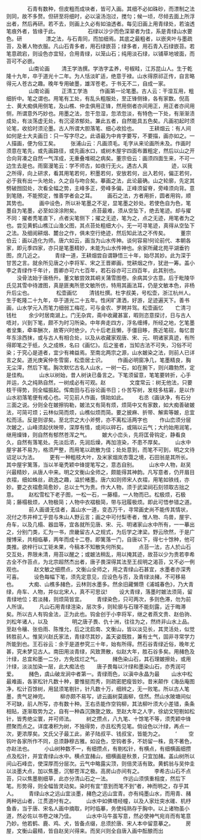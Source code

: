 <!-- { "loadSidebar": true } -->
　　　　石青有数种，但皮粗而成块者，皆可入画。其细不必如硃砂，而漂制之法则同，故不多赘。但研至将细时，必以滚汤泡过，搅匀；候一顷，尽倾去面上所浮出者，然后再研。若不去，则画上久必有如油透者。每见旧画上用青绿处，若油透笔痕外者，皆缘于此。
　　　
　　石绿以沙少而色深翠者为佳，系是青绿山水要色。研
　　
　　漂之法，与石青同，而加细焉。其底之最粗者，以嵌夹叶与墨疏苔，及著人物衣服。凡山石青多者，用石绿嵌苔；绿多者，用石青入石绿嵌苔。若笔意疏宕，则设色亦宜轻，合用青绿，以笼山石；纯用淡石绿，以铺草地坡面，而苔可不必嵌。
　　	
　　
　　山南论画
　　清王学浩撰。学浩字孟养，号椒畦，江苏昆山人。生于乾隆十九年，卒于道光十二年。为人恬淡旷适，绝意于禄。山水得原祁正传，自言略得元人苍古之趣。晚年专用破墨，雄浑苍老。于书无不二，自成一家。
　　
　　山南论画
　　正清工学浩
　　作画第一论笔墨。古人云：干湿互用，粗细折中。笔之谓也。用笔有工处，有乱头粗服处，至正锋侧锋，各有家数。倪高士、黄大痴俱用侧笔，及山樵、仲圭俱用正锋，然用侧者亦间用正，用正者亦间用侧，所谓意外巧妙也。用墨之法，忽干忽湿，忽浓忽淡，有特色一下处，有渐渐渍成处，有淡荡虚无处，有沉浸浓郁处。兼此五者，自然能具五色矣。凡画初起时须论笔，收拾时须沦墨。古人所谓大胆落笔、细心收拾也。
　　王耕烟云：有人间如何是士大夫画日：只一写字尽之。此语最为中肯字要写，不要描，画亦如之。一人描画，便为俗工矣。
　　张浦山云：凡画须毛。毛字从来论画所未及。作画时须意在笔先，或先画路径，或先画水口，或树木屋宇四面布置粗定，然后以山之开合向背凑之自然一气浑成，无重叠堆砌之病矣。董宗伯云：画须四面生来，不可一边生去是也。雨窗漫笔云：学不师古，如夜行无火。遇古人真
　　
　　迹，以我之所得，向上研求，看其用笔若何，积墨若何，安放若何，出入若何，偏正若何，必于我有出一头地处，久之自与吻合矣。摹画之法，此论最确。山之轮廓，先定其劈破囫囵处，次看全幅之势，主峰多正，旁峰多偏，正峰须留脊，旁峰须向背。意到笔随，不能预定，惟善学者会之耳。
　　画石之法，方者用折，圆者用钩，顺其势也。
　　画中设色，所以补笔墨之不足，显笔墨之妙处。若使色自为色，笔墨自为笔墨，必至如涂涂附矣。
　　点苔最难，须从空坠下，绝去笔迹。却与擢不同：擢者秃笔直下，点者尖笔侧下；擢之无迹，笔为之，点之无迹，用笔者为之也。尝见黄鹤山樵江山渔父图，其点苔处粗细大小，无一可寻笔迹，真得从空坠下之法。及细阅耕烟、麓台之作，俱未空行绝迹，然后知此法之不传矣。
　　董宗伯云：画以造化为师。唐六如云，画当为山水传神。谈何容易!何论前代、本朝各家，即元季四家，亦只是笔墨精妙，未能为山水传神也。余家所藏北苑平湖垂钓图，庶几近之。
　　青绿一道，王耕烟尝自谓静悟三十年，始尽其妙。此为深于甘苦之言。就余所见唐之小李将军、宋之王晋卿画，觉耕烟之作，犹逊一筹。盖小李之青绿作千年计，晋卿亦可六七百年，若石谷亦可三四百年，此其别也。
　　没骨法始于唐杨升。董文敏尝效其峒关蒲雪图卷。余病其少古意。后于毗陵华氏见其雪中待渡图，真是匪夷所思文敏所仿，特用其画法耳，仍是文敏本色，非杨升后尘也。
　　
　　松壶画忆
　　清钱杜撰。杜字叔美，号松壶，浙江杭州人。生于乾隆二十九年，卒于道光二十五年。性闲旷潇洒，好游，足迹遍天下。善书画，山水学元入而笔力细弱工梅花，可与金农、罗聘并驾。松壶画忆
　　亡清刁钱杜
　　余少时居南湖上。门无杂宾，斋中收藏甚富，暇则恣意探讨，日与古人唔对，兴到下笔，颇不为时习所染。中年奔走四方，浮名缠缚，所经之地，乞笔墨者坌集，牵率酬次，故寄兴时绝少。六十后老且懒，手僵目眵，畏近笔砚，每忆昔年东涂西抹，或与古人有相合处，以及从收藏家观唐、宋、元、明诸家真迹，有所得即笔之于纸，久之成帙，名曰《画忆》。后之鉴者，当知古法不可失，习俗不可染；于究心是道者，宜少有裨益焉。至南北两宗之源，山水皴染之法，则前人已详言之矣。道光庚寅仲冬雪窗，松壶居士识。
　　作画必明窗净几，笔墨精良，胸无尘滓，然后下笔。胸次默忆古名人山水，一树一石，如在腕下，则兴趣勃然，定是佳构。
　　山水以树始，昔人树诀已备言之。下笔须留意，笔笔要转折，心手并运，久之纯熟自然，一树成必有可观。赵
　　
　　文度常云：树无他法，只要枝干得势，则全幅振起。恽南田与石谷论画书日；仆苦写树，发枝多枯窘，是以作山水初落笔便有戒心也。可见前人作画，慎始如此。
　　右丞《画诀净，有石分三面之说。分则全在皴擦钩勒，皴法又有简有烦，烦简中又有家数，如大痴善破皴法，可简可烦；云林似简而烦，山樵似烦而简。要之披麻、折带、解索等皴，总宜松而活。反是则谬矣。至北宗之大小斧劈，亦不离松活两字也
　　作山峦须分层次皴之，山峰须起伏映带，深厚有情，或间以碎石，或隔以云气；大约始用润笔，继用燥锋，则自然有郁然苍浑之气。
　　皴大小峦头，先将匡骨钩定，静看良久，自然有落笔处。先淡后浓，先润后燥，再加渲染，不患不厚矣。
　　山水中屋宇甚不易为，格须严整，而用笔以疏散为佳；处处意到，而笔不可到，明之文待诏足以为法。
　　更有一种粗枝大叶，及米家烟岚杏霭之境，石田翁是其所长。其中屋宇篱落，当以羊毫秃颖中锋提笔写之，意态自别。
　　山水中人物，赵吴兴最精妙，从唐人中来。明之文衡山全师之，颇能得其神韵。凡写意者，仍开眉目衣褶，细如蛛丝，疏逸之趣，溢於楮墨。唐六如则师宋人衣褶，用笔如铁线，亦妙。要之衣褶愈简愈妙，总以士气为贵。作大人物，须于武梁祠石刻领取古拙之意。
　　赵松雪松下老子图，一松一石，一藤榻，一人物而已。松极烦，石极简；藤榻极烦，人物极简；人物中衣褶极简，带与冠履极烦。即此可悟参错之道。
　　
　　前人画谱无佳者，盖山水一道，变态万千，寻常画史尚不能传其情状，况付之市井梓工乎尝与朱山人野云言；画之中可付梨枣者，惟人物、鸟兽，屋宇、舟车，以及几榻、器皿等，宜各就所见唐、宋、元、明诸家山水中所有，一一摹出之，分别门类，汇为一书，庶畿留古人之规式，为后学之津梁。野云欣然，于是广搜博采，共相临摹，两年而成十二卷。即篱落一门，自唐以下，得七十馀种，他可类推。欲梓行以工钜未果，今稿本不知散失何所矣。
　　点苔一法，古人於山石交互处，界限未清，用苔以醒之；或皴法稍乱，用以掩其迹，故苔以少为贵若李希古全不作苔点，为北宗超然杰出者，唐子畏深得其法至王叔明之渴苔，又不必一例观也。
　　赵文敏之细攒点，文衡山全师之，用之青绿山石甚宜，水墨者亦深秀可喜。
　　设色每幅下笔，须先定意见，应设色与否，及青绿淡赭，不可移易也。
　　大痴、山樵多赭色，云林则水墨多。然余旧藏懒瓒《浦城春色》，乃大青绿，舟车、人物，并似北宋人，真不可思议!
　　设大青绿，落墨时皴法须简，留青绿地位；若淡赭，则烦简皆宜。
　　青绿染色，只可两次，多则色滞，勿为前人所误。
　　凡山石用青绿渲染，层次多，则轮廓与石理不能刻露，近于晦滞矣。所以古人有钩金法，正为此也。钩金创于小李将军，继之者燕文贵、赵伯驹、刘松年诸人，以及
　　
　　明之唐子畏、仇十洲，往往为之，然终非山水上品。至赵令穰、张伯雨、陈惟允，后之沈启南、文衡山，皆以淡见长，其灵活处，似觉转胜前人。惟吴兴赵氏家法，青绿尽其妙，盖天姿既胜，兼有士气，固非寻常学力所能到也。王石谷云：余于是道参究三十年，始有所得。然石谷青绿近俗，晚年尤甚，究未梦见古人。南田用淡青绿，风致萧散，似赵大年，胜石谷多矣。用赭色及汁绿，总宜和墨一二分，方免炫烂之气。
　　赭色染山石，其石理皴擦处，或用汁绿，淡淡加染一层，此大痴法也
　　唐子畏每以汁绿和墨染山石，亦秀润可爱。
　　赭色，虞山破龙涧中者第一。青绿雨色，以滇中永晶为最
　　山水中松最难画，各家松针凡数十种，要惟挺而秀，则疏密肥瘦皆妙。昔米颠作《海岳庵图净，松计百馀树，用鼠须笔剔针，针凡数十万，细辨之，无一败笔。所以古人笔墨，贵气足神完。
　　柳亦颇不易写，谚云画树莫画柳，信然。然山水陂塘间似不可缺，前人所写，亦有数十种。王右丞能作空钩柳，其法柳叶须大小差错，条条相贴，逐渐取势为之，自有一种森沉旖旎之致。至赵大年之人字，徐幼文短剔如松针，皆秀绝尘寰，并可师法。
　　树之攒点，八九笔、十馀笔不等，须秃颖中锋攒聚而点之。详度凑积为树，不独得势，亦且松秀见笔。倘设色以汁绿，再点一次，更浓厚矣。文氏父子最工此，弟子陆叔平、钱叔宝，皆能为之。
　　‘
　　空钩叶各家所作不同，总须静穆古雅。如设色，空钩者多，不妨留一株，竟不著色，亦赵法也。
　　小山树种数不一，有细攒点，有剔松针，有横点，有细横画细攒点及松针，并宜青绿山水中。横点宜赭山，细横画是秋景，只宜加赭。盖山树所以间山石峰峦，使深厚而分层次。云气中略露尖顶，则倍灵活有致。黄鹤翁与吴仲圭以淡墨大点，加以焦墨，沉郁苍浑之极。高房山亦间有之。
　　李希古山石不点苔，只以焦墨剔细草，此亦分清山石之一法。
　　作远山须慎重相度，然后下笔。形势得，则全幅皆灵动矣。染时有宜“意到而笔不到”者，神而明之，存乎其人。
　　青绿山水之远山宜淡墨，赭色之远山宜青。亦有纯墨山水，而用青、赭两种远山者，江贯道吋有之。
　　山水中如佛塔经幢，以及人家灶突水碓、机杼鱼香，当于唐、宋名人画中摘取，时时临摹，务使纯熟存于胸中。以上诸物虽小道，然必佐以书卷之味乃佳。
　　山水中马牛虽写意，然必使神气宛肖而有笔意乃妙。他若鹤、鹿、鸡、犬，皆备点缀，总须於唐、宋人本中留意摹之。
　　房屋，文衡山最精，皆自赵吴兴得来。而吴兴则全自唐入画中酝酿而出

